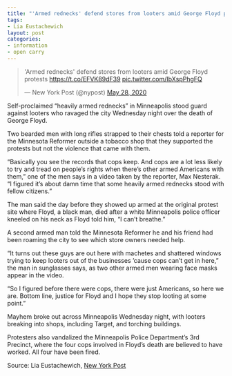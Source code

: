 ```yaml
---
title: "'Armed rednecks' defend stores from looters amid George Floyd protests"
tags:
- Lia Eustachewich
layout: post
categories:
- information
- open carry
---
```


<blockquote class="twitter-tweet"><p lang="en" dir="ltr">&#39;Armed rednecks&#39; defend stores from looters amid George Floyd protests <a href="https://t.co/EFVK89dF39">https://t.co/EFVK89dF39</a> <a href="https://t.co/IbXspPhgFQ">pic.twitter.com/IbXspPhgFQ</a></p>&mdash; New York Post (@nypost) <a href="https://twitter.com/nypost/status/1265982579456520197">May 28, 2020</a></blockquote> <script async src="https://platform.x.com/widgets.js" charset="utf-8"></script>

Self-proclaimed “heavily armed rednecks” in Minneapolis stood guard against looters who ravaged the city Wednesday night over the death of George Floyd.

Two bearded men with long rifles strapped to their chests told a reporter for the Minnesota Reformer outside a tobacco shop that they supported the protests but not the violence that came with them.

“Basically you see the records that cops keep. And cops are a lot less likely to try and tread on people’s rights when there’s other armed Americans with them,” one of the men says in a video taken by the reporter, Max Nesterak. “I figured it’s about damn time that some heavily armed rednecks stood with fellow citizens.”

The man said the day before they showed up armed at the original protest site where Floyd, a black man, died after a white Minneapolis police officer kneeled on his neck as Floyd told him, “I can’t breathe.”

A second armed man told the Minnesota Reformer he and his friend had been roaming the city to see which store owners needed help.

“It turns out these guys are out here with machetes and shattered windows trying to keep looters out of the businesses ’cause cops can’t get in here,” the man in sunglasses says, as two other armed men wearing face masks appear in the video.

“So I figured before there were cops, there were just Americans, so here we are. Bottom line, justice for Floyd and I hope they stop looting at some point.”

Mayhem broke out across Minneapolis Wednesday night, with looters breaking into shops, including Target, and torching buildings.

Protesters also vandalized the Minneapolis Police Department’s 3rd Precinct, where the four cops involved in Floyd’s death are believed to have worked. All four have been fired.

Source: Lia Eustachewich, [New York Post](https://nypost.com/2020/05/28/armed-rednecks-stave-off-looters-amid-george-floyd-protests/)

